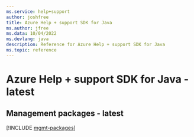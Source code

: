 ```yaml
---
ms.service: help+support
author: joshfree
title: Azure Help + support SDK for Java
ms.author: jfree
ms.data: 10/04/2022
ms.devlang: java
description: Reference for Azure Help + support SDK for Java
ms.topic: reference
---
```

# Azure Help + support SDK for Java - latest

## Management packages - latest
[!INCLUDE [mgmt-packages](help-+-support-mgmt-index.md)]